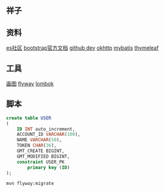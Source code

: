 ## 祥子

## 资料
[es社区](https://elasticsearch.cn/)
[bootstrap官方文档](https://v3.bootcss.com/)
[github dev](https://developer.github.com/apps/building-oauth-apps/creating-an-oauth-app/)
[okhttp](https://square.github.io/okhttp/)
[mybatis](https://mybatis.org/spring-boot-starter/mybatis-spring-boot-test-autoconfigure/index.html)
[thymeleaf](https://www.thymeleaf.org/doc/tutorials/3.0/usingthymeleaf.html)

## 工具
[画图](https://www.visual-paradigm.com/cn/)
[flyway](https://flywaydb.org/getstarted/firststeps/maven)
[lombok](https://projectlombok.org/)

## 脚本
```sql
create table USER
(
	ID INT auto_increment,
	ACCOUNT_ID VARCHAR(100),
	NAME VARCHAR(50),
	TOKEN CHAR(36),
	GMT_CREATE BIGINT,
	GMT_MODIFIED BIGINT,
	constraint USER_PK
		primary key (ID)
);
```
```bash
mvn flyway:migrate
```